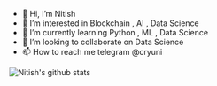 - 👋 Hi, I’m Nitish
- 👀 I’m interested in Blockchain , AI , Data Science
- 🌱 I’m currently learning Python , ML , Data Science
- 💞️ I’m looking to collaborate on Data Science
- 📫 How to reach me telegram @cryuni

<!---
nitish9413/nitish9413 is a ✨ special ✨ repository because its `README.md` (this file) appears on your GitHub profile.
You can click the Preview link to take a look at your changes.
--->


![Nitish's github stats](https://github-readme-stats.vercel.app/api?username=nitish9413&show_icons=true&theme=radical)
